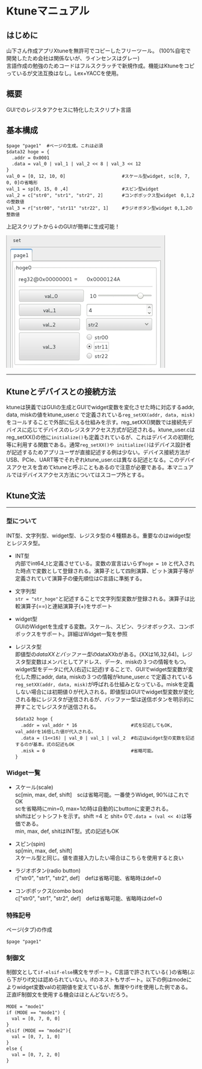 # Ktuneマニュアル
## はじめに
山下さん作成アプリXtuneを無許可でコピーしたフリーツール。 (100%自宅で開発したため会社は関係ないが、ラインセンスはグレー)  
言語作成の勉強のためコードはフルスクラッチで新規作成。機能はKtuneをコピっているが文法互換はなし。Lex+YACCを使用。

## 概要
GUIでのレジスタアクセスに特化したスクリプト言語  


## 基本構成

```
$page "page1"  #ページの生成。これは必須
$data32 hoge = {
  .addr = 0x0001
  .data = val_0 | val_1 | val_2 << 8 | val_3 << 12
}
val_0 = [0, 12, 10, 0]                     #スケール型widget, sc[0, 7, 0, 0]の省略形
val_1 = sp[0, 15, 0 ,4]                    #スピン型widget
val_2 = c["str0", "str1", "str2", 2]       #コンボボックス型widget　0,1,2の整数値
val_3 = r["str00", "str11" "str22", 1]     #ラジオボタン型widget 0,1,2の整数値
```

上記スクリプトから↓のGUIが簡単に生成可能！

![GUI図](./manual/ktune_pict_0.jpg "GUI図")

---
## Ktuneとデバイスとの接続方法

ktuneは狭義ではGUIの生成とGUIでwidget変数を変化させた時に対応するaddr, data, miskの値をktune_user.c で定義されている`reg_setXX(addr, data, misk)`をコールすることで外部に伝える仕組みを示す。reg_setXX()関数では接続先デバイスに応じてデバイスのレジスタアクセス方式が記述される。ktune_user.cはreg_setXX()の他に`initialize()`も定義されているが、これはデバイスの初期化等に利用する関数である。通常`reg_setXX()や initialize()`はデバイス設計者が記述するためアプリユーザが直接記述する例は少ない。デバイス接続方法がUSB、PCIe、UART等でそれぞれktune_user.cは異なる記述となる。このデバイスアクセスを含めてktuneと呼ぶこともあるので注意が必要である。本マニュアルではデバイスアクセス方法についてはスコープ外とする。


## Ktune文法
---
### 型について
INT型、文字列型、widget型、レジスタ型の４種類ある。重要なのはwidget型とレジスタ型。

- INT型  
内部でint64_tと定義させている。変数の宣言はいらず`hoge = 10` と代入された時点で変数として登録される。演算子として四則演算、ビット演算子等が定義されていて演算子の優先順位はC言語に準拠する。  

- 文字列型  
`str = "str_hoge"`と記述することで文字列型変数が登録される。演算子は比較演算子(==)と連結演算子(+)をサポート  

- widget型  
GUIのWidgetを生成する変数。スケール、スピン、ラジオボックス、コンボボックスをサポート。詳細はWidget一覧を参照  

- レジスタ型  
即値型の$dataXX とバッファー型の$dataXXbがある。(XXは16,32,64)。レジスタ型変数はメンバとしてアドレス、データ、miskの３つの情報をもつ。widget型をデータに代入(右辺に記述)することで、GUIでwidget型変数が変化した際にaddr, data, miskの３つの情報がktune_user.c で定義されている`reg_setXX(addr, data, misk)`が呼ばれる仕組みとなっている。miskを定義しない場合には初期値０が代入される。即値型はGUIでwidget型変数が変化される毎にレジスタが送信されるが、バッファー型は送信ボタンを明示的に押すことでレジスタが送信される。

  ```
  $data32 hoge {
    .addr = val_addr * 16                    #式を記述してもOK, val_addrを16倍した値が代入される。
    .data = (1<<16) | val_0 | val_1 | val_2  #右辺はwidget型の変数を記述するのが基本。式の記述もOK
    .misk = 0                                #省略可能。
  }
  ```




### Widget一覧
- スケール(scale)  
sc[min, max, def, shift]　scは省略可能。一番使うWidget, 90%はこれでOK  
scを省略時にmin=0, max=1の時は自動的にbuttonに変更される。  
shiftはビットシフトを示す。shift =4 と shit= 0で`.data = (val << 4)`は等価である。  
min, max, def, shitはINT型。式の記述もOK

- スピン(spin)  
sp[min, max, def, shift]  
スケール型と同じ。値を直接入力したい場合はこちらを使用すると良い

- ラジオボタン(radio button)  
r["str0", "str1", "str2", def]　defは省略可能、省略時はdef=0  

- コンボボックス(combo box)  
c["str0", "str1", "str2", def]　defは省略可能、省略時はdef=0  



### 特殊記号
ページ(タブ)の作成

```
$page "page1"
```

### 制御文
制御文として`if-elsif-else`構文をサポート。C言語で許されている{ }の省略(ぶら下がりif文)は認められていない。ifのネストもサポート。以下の例はmodeによりwidget変数valの初期値を変えているが、無理やりifを使用した例である。正直IF制御文を使用する機会はほとんどないだろう。

```
MODE = "mode1"
if (MODE == "mode1") {
  val = [0, 7, 0, 0]
}
elsif (MODE == "mode2"){
  val = [0, 7, 1, 0]
}
else {
  val = [0, 7, 2, 0]
}
```
